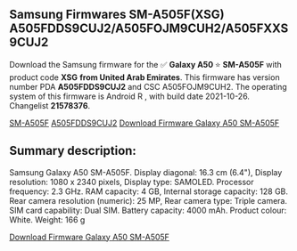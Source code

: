<h2>Samsung Firmwares SM-A505F(XSG) A505FDDS9CUJ2/A505FOJM9CUH2/A505FXXS9CUJ2</h2>
Download the Samsung firmware for the ✅ <strong>Galaxy A50 </strong> ⭐ <strong>SM-A505F</strong> with product code <strong>XSG</strong> <strong> from United Arab Emirates</strong>. This firmware has version number PDA <strong>A505FDDS9CUJ2</strong> and CSC A505FOJM9CUH2. The operating system of this firmware is Android R , with build date 2021-10-26. Changelist <strong>21578376</strong>.


[SM-A505F](https://samfirm.shop/samsung/model/SM-A505F)
[A505FDDS9CUJ2](https://samfirm.shop/samsung/pda/A505FDDS9CUJ2)
[Download Firmware Galaxy A50 SM-A505F](https://samfirm.shop/samsung/firmware/468577)
<h2>Summary description:</h2>
<p>Samsung Galaxy A50 SM-A505F. Display diagonal: 16.3 cm (6.4"), Display resolution: 1080 x 2340 pixels, Display type: SAMOLED. Processor frequency: 2.3 GHz. RAM capacity: 4 GB, Internal storage capacity: 128 GB. Rear camera resolution (numeric): 25 MP, Rear camera type: Triple camera. SIM card capability: Dual SIM. Battery capacity: 4000 mAh. Product colour: White. Weight: 166 g</p>


[Download Firmware Galaxy A50 SM-A505F](https://samfirm.shop/samsung/firmware/468577)
